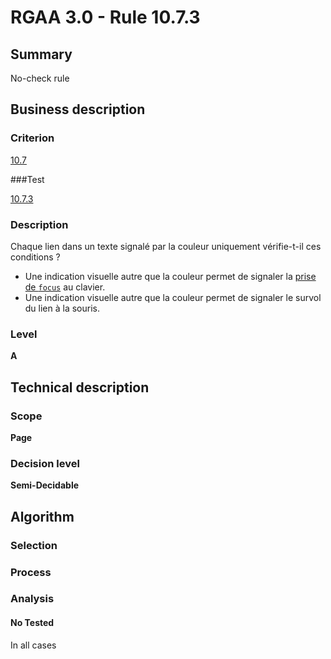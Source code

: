 # RGAA 3.0 -  Rule 10.7.3

## Summary

No-check rule

## Business description

### Criterion

[10.7](http://disic.github.io/rgaa_referentiel_en/RGAA3.0_Criteria_English_version_v1.html#crit-10-7)

###Test

[10.7.3](http://disic.github.io/rgaa_referentiel_en/RGAA3.0_Criteria_English_version_v1.html#test-10-7-3)

### Description

Chaque lien dans un texte signal&eacute; par la couleur uniquement v&eacute;rifie-t-il ces conditions ? 
 
 * Une indication visuelle autre que la couleur permet de signaler la <a href="http://references.modernisation.gouv.fr/referentiel-technique-0#mPriseFocus">prise de `focus`</a> au clavier. 
 * Une indication visuelle autre que la couleur permet de signaler le survol du lien &agrave; la souris. 


### Level

**A**

## Technical description

### Scope

**Page**

### Decision level

**Semi-Decidable**

## Algorithm

### Selection

### Process

### Analysis

#### No Tested 

In all cases


